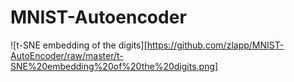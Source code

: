 # MNIST-Autoencoder
![t-SNE embedding of the digits][https://github.com/zlapp/MNIST-AutoEncoder/raw/master/t-SNE%20embedding%20of%20the%20digits.png]
